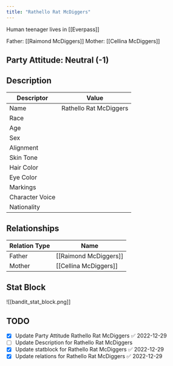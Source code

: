 ```yaml
---
title: "Rathello Rat McDiggers"
---
```


Human teenager 
lives in [[Everpass]]

Father: [[Raimond McDiggers]]
Mother: [[Cellina McDiggers]]

## Party Attitude: Neutral (-1)

## Description

| Descriptor      | Value     |
| --------------- | --------- |
| Name            | Rathello Rat McDiggers |
| Race            |           |
| Age             |           |
| Sex             |           |
| Alignment       |           |
| Skin Tone       |           |
| Hair Color      |           |
| Eye Color       |           |
| Markings        |           |
| Character Voice |           |
| Nationality     |           |

## Relationships
| Relation Type | Name                  |
| ------------- | --------------------- |
| Father        | [[Raimond McDiggers]] |
| Mother        | [[Cellina McDiggers]] |

## Stat Block
![[bandit_stat_block.png]]
## TODO

- [x] Update Party Attitude Rathello Rat McDiggers ✅ 2022-12-29
- [ ] Update Description for Rathello Rat McDiggers
- [x] Update statblock for Rathello Rat McDiggers ✅ 2022-12-29
- [x] Update relations for Rathello Rat McDiggers ✅ 2022-12-29
